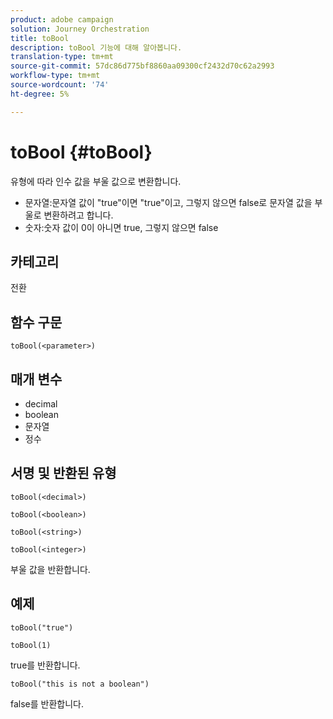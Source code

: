 ```yaml
---
product: adobe campaign
solution: Journey Orchestration
title: toBool
description: toBool 기능에 대해 알아봅니다.
translation-type: tm+mt
source-git-commit: 57dc86d775bf8860aa09300cf2432d70c62a2993
workflow-type: tm+mt
source-wordcount: '74'
ht-degree: 5%

---
```



# toBool {#toBool}

유형에 따라 인수 값을 부울 값으로 변환합니다.

* 문자열:문자열 값이 &quot;true&quot;이면 &quot;true&quot;이고, 그렇지 않으면 false로 문자열 값을 부울로 변환하려고 합니다.
* 숫자:숫자 값이 0이 아니면 true, 그렇지 않으면 false

## 카테고리

전환

## 함수 구문

`toBool(<parameter>)`

## 매개 변수

* decimal
* boolean
* 문자열
* 정수

## 서명 및 반환된 유형

`toBool(<decimal>)`

`toBool(<boolean>)`

`toBool(<string>)`

`toBool(<integer>)`

부울 값을 반환합니다.

## 예제

`toBool("true")`

`toBool(1)`

true를 반환합니다.

`toBool("this is not a boolean")`

false를 반환합니다.

